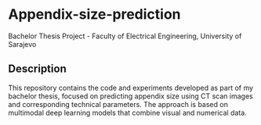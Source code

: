 # Appendix-size-prediction
Bachelor Thesis Project - Faculty of Electrical Engineering, University of Sarajevo

## Description
This repository contains the code and experiments developed as part of my bachelor thesis, focused on predicting appendix size using CT scan images and corresponding technical parameters. The approach is based on multimodal deep learning models that combine visual and numerical data.
